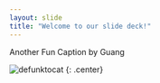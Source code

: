 ```yaml
---
layout: slide
title: "Welcome to our slide deck!"
---
```


Another Fun Caption by Guang

![defunktocat](https://octodex.github.com/images/defunktocat.png)
{: .center}
